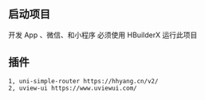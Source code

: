## 启动项目
开发 App 、微信、和小程序 必须使用 HBuilderX 运行此项目


## 插件
    1, uni-simple-router https://hhyang.cn/v2/
    2, uview-ui https://www.uviewui.com/